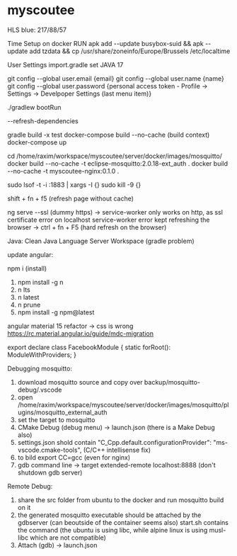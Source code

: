 # myscoutee

HLS blue: 217/88/57

Time Setup on docker
RUN apk add --update busybox-suid && apk --update add tzdata && cp /usr/share/zoneinfo/Europe/Brussels /etc/localtime

User Settings import.gradle set JAVA 17

git config --global user.email {email}
git config --global user.name {name}
git config --global user.password {personal access token - Profile -> Settings -> Develpoper Settings (last menu item)}

./gradlew bootRun

--refresh-dependencies

gradle build -x test
docker-compose build --no-cache (build context)
docker-compose up

cd /home/raxim/workspace/myscoutee/server/docker/images/mosquitto/
docker build --no-cache -t eclipse-mosquitto:2.0.18-ext_auth .
docker build --no-cache -t myscoutee-nginx:0.1.0 .

sudo lsof -t -i :1883 | xargs -I {} sudo kill -9 {}

shift + fn + f5 (refresh page without cache)

ng serve --ssl (dummy https) -> service-worker only works on http, as ssl certificate error on localhost
service-worker error kept refreshing the browser -> ctrl + fn + F5 (hard refresh on the browser)

Java: Clean Java Language Server Workspace (gradle problem)

update angular:

npm i (install)

1) npm install -g n
2) n lts
3) n latest
4) n prune
5) npm install -g npm@latest

angular material 15 refactor -> css is wrong
https://rc.material.angular.io/guide/mdc-migration

export declare class FacebookModule {
    static forRoot(): ModuleWithProviders<any>;
}

Debugging mosquitto:

1) download mosquitto source and copy over backup/mosquitto-debug/.vscode
2) open /home/raxim/workspace/myscoutee/server/docker/images/mosquitto/plugins/mosquitto_external_auth
3) set the target to mosquitto
4) CMake Debug (debug menu) -> launch.json (there is a Make Debug also)
5) settings.json shold contain "C_Cpp.default.configurationProvider": "ms-vscode.cmake-tools", (C/C++ intellisense fix)
6) to bild export CC=gcc (even for nginx)
7) gdb command line -> target extended-remote localhost:8888 (don't shutdown gdb server)

Remote Debug:

1) share the src folder from ubuntu to the docker and run mosquitto build on it
2) the generated mosquitto executable should be attached by the gdbserver (can beoutside of the container seems also)
   start.sh contains the command (the ubuntu is using libc, while alpine linux is using musl-libc which are not compatible)
3) Attach (gdb) -> launch.json